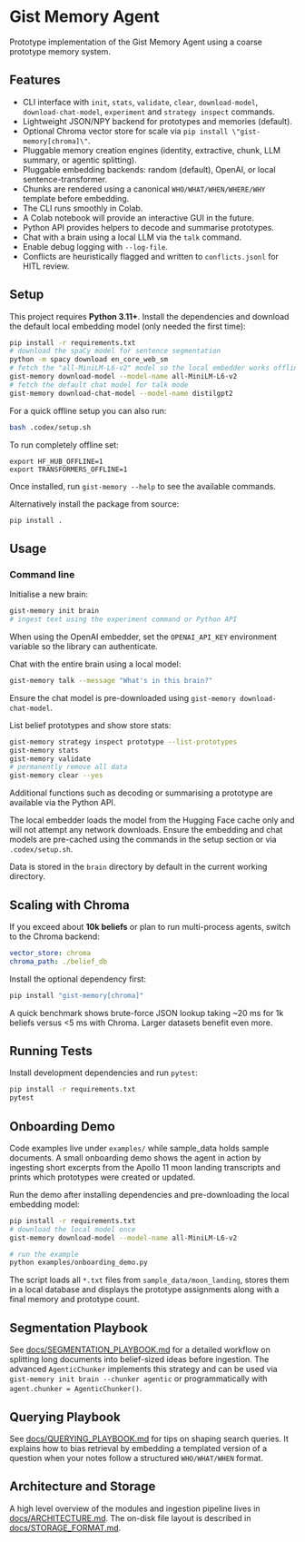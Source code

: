# Gist Memory Agent

Prototype implementation of the Gist Memory Agent using a coarse prototype memory system.

## Features

- CLI interface with `init`, `stats`, `validate`, `clear`, `download-model`,
  `download-chat-model`, `experiment` and `strategy inspect` commands.
- Lightweight JSON/NPY backend for prototypes and memories (default).
- Optional Chroma vector store for scale via ``pip install \"gist-memory[chroma]\"``.
- Pluggable memory creation engines (identity, extractive, chunk, LLM summary, or agentic splitting).
- Pluggable embedding backends: random (default), OpenAI, or local sentence-transformer.
- Chunks are rendered using a canonical ``WHO/WHAT/WHEN/WHERE/WHY`` template before embedding.
- The CLI runs smoothly in Colab.
- A Colab notebook will provide an interactive GUI in the future.
- Python API provides helpers to decode and summarise prototypes.
- Chat with a brain using a local LLM via the `talk` command.
- Enable debug logging with `--log-file`.
- Conflicts are heuristically flagged and written to `conflicts.jsonl` for
  HITL review.

## Setup

This project requires **Python 3.11+**.  Install the dependencies and download
the default local embedding model (only needed the first time):

```bash
pip install -r requirements.txt
# download the spaCy model for sentence segmentation
python -m spacy download en_core_web_sm
# fetch the "all-MiniLM-L6-v2" model so the local embedder works offline
gist-memory download-model --model-name all-MiniLM-L6-v2
# fetch the default chat model for talk mode
gist-memory download-chat-model --model-name distilgpt2
```

For a quick offline setup you can also run:

```bash
bash .codex/setup.sh
```


To run completely offline set:

```
export HF_HUB_OFFLINE=1
export TRANSFORMERS_OFFLINE=1
```
Once installed, run `gist-memory --help` to see the available commands.

Alternatively install the package from source:

```bash
pip install .
```

## Usage

### Command line

Initialise a new brain:

```bash
gist-memory init brain
# ingest text using the experiment command or Python API
```

When using the OpenAI embedder, set the ``OPENAI_API_KEY`` environment
variable so the library can authenticate.

Chat with the entire brain using a local model:

```bash
gist-memory talk --message "What's in this brain?"
```
Ensure the chat model is pre-downloaded using `gist-memory download-chat-model`.

List belief prototypes and show store stats:

```bash
gist-memory strategy inspect prototype --list-prototypes
gist-memory stats
gist-memory validate
# permanently remove all data
gist-memory clear --yes
```

Additional functions such as decoding or summarising a prototype are
available via the Python API.

The local embedder loads the model from the Hugging Face cache only and will not
attempt any network downloads. Ensure the embedding and chat models are
pre-cached using the commands in the setup section or via `.codex/setup.sh`.

Data is stored in the `brain` directory by default in the current working directory.

## Scaling with Chroma

If you exceed about **10k beliefs** or plan to run multi-process agents, switch to
the Chroma backend:

```yaml
vector_store: chroma
chroma_path: ./belief_db
```

Install the optional dependency first:

```bash
pip install "gist-memory[chroma]"
```

A quick benchmark shows brute-force JSON lookup taking ~20 ms for 1k beliefs
versus <5 ms with Chroma. Larger datasets benefit even more.

## Running Tests

Install development dependencies and run `pytest`:

```bash
pip install -r requirements.txt
pytest
```

## Onboarding Demo

Code examples live under `examples/` while sample_data holds sample documents.
A small onboarding demo shows the agent in action by ingesting short excerpts from the Apollo 11 moon landing transcripts and prints which prototypes were created or updated.

Run the demo after installing dependencies and pre-downloading the local
embedding model:

```bash
pip install -r requirements.txt
# download the local model once
gist-memory download-model --model-name all-MiniLM-L6-v2

# run the example
python examples/onboarding_demo.py
```

The script loads all `*.txt` files from `sample_data/moon_landing`, stores them in a
local database and displays the prototype assignments along with a final memory
and prototype count.


## Segmentation Playbook

See [docs/SEGMENTATION_PLAYBOOK.md](docs/SEGMENTATION_PLAYBOOK.md) for a detailed workflow on splitting long documents into belief-sized ideas before ingestion. The advanced `AgenticChunker` implements this strategy and can be used via `gist-memory init brain --chunker agentic` or programmatically with `agent.chunker = AgenticChunker()`.

## Querying Playbook

See [docs/QUERYING_PLAYBOOK.md](docs/QUERYING_PLAYBOOK.md) for tips on shaping search queries. It explains how to bias retrieval by embedding a templated version of a question when your notes follow a structured `WHO/WHAT/WHEN` format.

## Architecture and Storage

A high level overview of the modules and ingestion pipeline lives in
[docs/ARCHITECTURE.md](docs/ARCHITECTURE.md).  The on-disk file layout is
described in [docs/STORAGE_FORMAT.md](docs/STORAGE_FORMAT.md).
